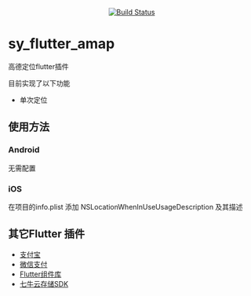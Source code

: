 <p align="center">
    <a href="https://pub.dartlang.org/packages/sy_flutter_amap">
        <img src="https://img.shields.io/badge/pub-0.1.1-blue.svg?branch=master" alt="Build Status" />
    </a>
</p>

# sy_flutter_amap

高德定位flutter插件


目前实现了以下功能
- 单次定位

## 使用方法

### Android
无需配置

### iOS
在项目的info.plist 添加 NSLocationWhenInUseUsageDescription 及其描述


## 其它Flutter 插件
- [支付宝](https://github.com/lishuhao/sy_flutter_alipay)
- [微信支付](https://github.com/lishuhao/sy_flutter_wechat)
- [Flutter组件库](https://github.com/lishuhao/sy_flutter_widgets)
- [七牛云存储SDK](https://github.com/lishuhao/sy_flutter_qiniu_storage)
